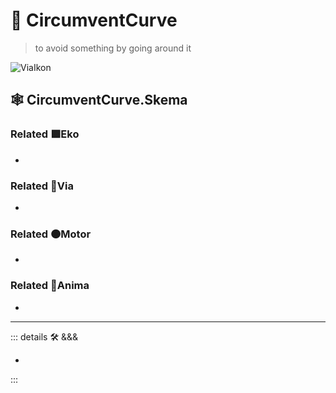 # 🔻 <via>CircumventCurve</via>
>
> to avoid something by going around it

![ViaIkon](/BetaIkon/Via_Ikon.png)

## 🕸 CircumventCurve.Skema

### Related 🟩<ekos>Eko</ekos>

-

### Related 🔻<via>Via</via>

-

### Related 🟠<motor>Motor</motor>

-

### Related 💜<anima>Anima</anima>

-

---

<!-- =================================================== -->
<!-- =================================================== -->
<!-- =================================================== -->
<!-- =================================================== -->
<!-- =================================================== -->
::: details 🛠 <dev>&&&</dev>

-

:::
